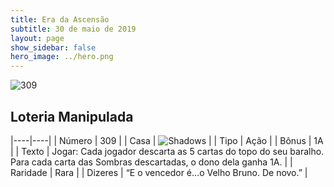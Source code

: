 ```yaml
---
title: Era da Ascensão
subtitle: 30 de maio de 2019
layout: page
show_sidebar: false
hero_image: ../hero.png
---
```


![309](https://cdn.keyforgegame.com/media/card_front/pt/435_309_922F87H8594G_pt.png)

## Loteria Manipulada

|----|----|
| Número | 309 |
| Casa | ![Shadows](https://archonarcana.com/images/thumb/e/ee/Shadows.png/22px-Shadows.png "Sombras") |
| Tipo | Ação |
| Bônus | 1A |
| Texto | Jogar: Cada jogador descarta as  5 cartas do topo do seu baralho. Para cada carta das Sombras descartadas, o dono dela ganha 1A. |
| Raridade | Rara |
| Dizeres | “E o vencedor é…o Velho Bruno. De novo.” |
